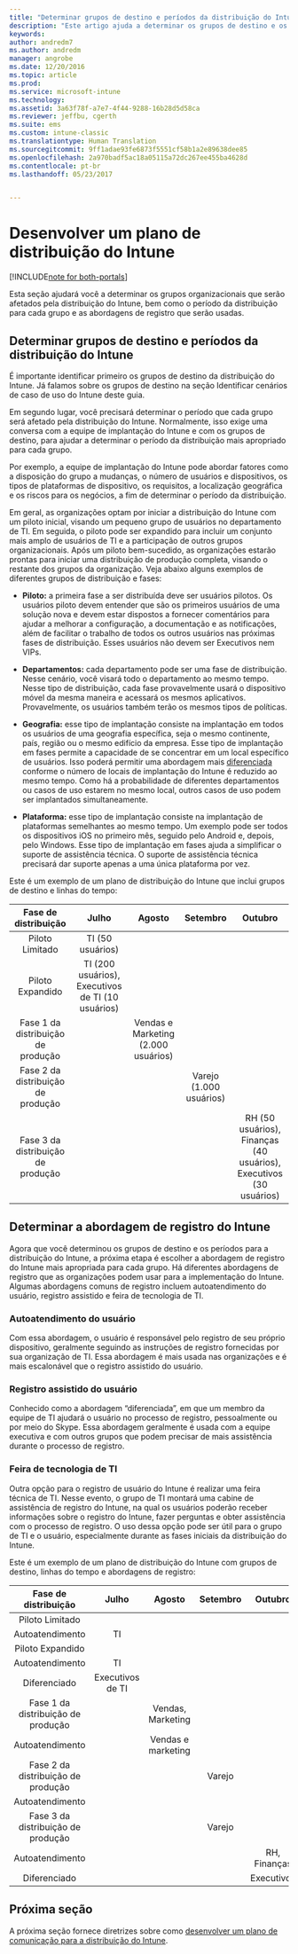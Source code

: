 ```yaml
---
title: "Determinar grupos de destino e períodos da distribuição do Intune | Microsoft Docs"
description: "Este artigo ajuda a determinar os grupos de destino e os períodos da distribuição para uma implementação somente na nuvem do Microsoft Intune."
keywords: 
author: andredm7
ms.author: andredm
manager: angrobe
ms.date: 12/20/2016
ms.topic: article
ms.prod: 
ms.service: microsoft-intune
ms.technology: 
ms.assetid: 3a63f78f-a7e7-4f44-9288-16b28d5d58ca
ms.reviewer: jeffbu, cgerth
ms.suite: ems
ms.custom: intune-classic
ms.translationtype: Human Translation
ms.sourcegitcommit: 9ff1adae93fe6873f5551cf58b1a2e89638dee85
ms.openlocfilehash: 2a970badf5ac18a05115a72dc267ee455ba4628d
ms.contentlocale: pt-br
ms.lasthandoff: 05/23/2017


---
```


# <a name="develop-an-intune-rollout-plan"></a>Desenvolver um plano de distribuição do Intune

[!INCLUDE[note for both-portals](../includes/note-for-both-portals.md)]

Esta seção ajudará você a determinar os grupos organizacionais que serão afetados pela distribuição do Intune, bem como o período da distribuição para cada grupo e as abordagens de registro que serão usadas.

## <a name="determine-intune-rollout-targeted-groups-and-timeframes"></a>Determinar grupos de destino e períodos da distribuição do Intune

É importante identificar primeiro os grupos de destino da distribuição do Intune. Já falamos sobre os grupos de destino na seção Identificar cenários de caso de uso do Intune deste guia.

Em segundo lugar, você precisará determinar o período que cada grupo será afetado pela distribuição do Intune. Normalmente, isso exige uma conversa com a equipe de implantação do Intune e com os grupos de destino, para ajudar a determinar o período da distribuição mais apropriado para cada grupo.

Por exemplo, a equipe de implantação do Intune pode abordar fatores como a disposição do grupo a mudanças, o número de usuários e dispositivos, os tipos de plataformas de dispositivo, os requisitos, a localização geográfica e os riscos para os negócios, a fim de determinar o período da distribuição.

Em geral, as organizações optam por iniciar a distribuição do Intune com um piloto inicial, visando um pequeno grupo de usuários no departamento de TI. Em seguida, o piloto pode ser expandido para incluir um conjunto mais amplo de usuários de TI e a participação de outros grupos organizacionais. Após um piloto bem-sucedido, as organizações estarão prontas para iniciar uma distribuição de produção completa, visando o restante dos grupos da organização. Veja abaixo alguns exemplos de diferentes grupos de distribuição e fases:

-   **Piloto:** a primeira fase a ser distribuída deve ser usuários pilotos. Os usuários piloto devem entender que são os primeiros usuários de uma solução nova e devem estar dispostos a fornecer comentários para ajudar a melhorar a configuração, a documentação e as notificações, além de facilitar o trabalho de todos os outros usuários nas próximas fases de distribuição. Esses usuários não devem ser Executivos nem VIPs.

-   **Departamentos:** cada departamento pode ser uma fase de distribuição. Nesse cenário, você visará todo o departamento ao mesmo tempo. Nesse tipo de distribuição, cada fase provavelmente usará o dispositivo móvel da mesma maneira e acessará os mesmos aplicativos. Provavelmente, os usuários também terão os mesmos tipos de políticas.

-   **Geografia:** esse tipo de implantação consiste na implantação em todos os usuários de uma geografia específica, seja o mesmo continente, país, região ou o mesmo edifício da empresa. Esse tipo de implantação em fases permite a capacidade de se concentrar em um local específico de usuários. Isso poderá permitir uma abordagem mais [diferenciada](#user-assisted-enrollment) conforme o número de locais de implantação do Intune é reduzido ao mesmo tempo. Como há a probabilidade de diferentes departamentos ou casos de uso estarem no mesmo local, outros casos de uso podem ser implantados simultaneamente.

-   **Plataforma:** esse tipo de implantação consiste na implantação de plataformas semelhantes ao mesmo tempo. Um exemplo pode ser todos os dispositivos iOS no primeiro mês, seguido pelo Android e, depois, pelo Windows. Esse tipo de implantação em fases ajuda a simplificar o suporte de assistência técnica. O suporte de assistência técnica precisará dar suporte apenas a uma única plataforma por vez.

Este é um exemplo de um plano de distribuição do Intune que inclui grupos de destino e linhas do tempo:

| **Fase de distribuição** | **Julho** | **Agosto** | **Setembro** | **Outubro** |
|:---:|:---:|:---:|:---:|:---:|
| Piloto Limitado | TI (50 usuários) |  |  |  |                                                         
| Piloto Expandido | TI (200 usuários), Executivos de TI (10 usuários) |  |  |  |                                                         
| Fase 1 da distribuição de produção |  | Vendas e Marketing (2.000 usuários) |  |  |
| Fase 2 da distribuição de produção |  |  | Varejo (1.000 usuários) |  |
| Fase 3 da distribuição de produção |  |  |  | RH (50 usuários), Finanças (40 usuários), Executivos (30 usuários) |

## <a name="determine-the-intune-enrollment-approach"></a>Determinar a abordagem de registro do Intune

Agora que você determinou os grupos de destino e os períodos para a distribuição do Intune, a próxima etapa é escolher a abordagem de registro do Intune mais apropriada para cada grupo. Há diferentes abordagens de registro que as organizações podem usar para a implementação do Intune. Algumas abordagens comuns de registro incluem autoatendimento do usuário, registro assistido e feira de tecnologia de TI.

### <a name="user-self-service"></a>Autoatendimento do usuário

Com essa abordagem, o usuário é responsável pelo registro de seu próprio dispositivo, geralmente seguindo as instruções de registro fornecidas por sua organização de TI. Essa abordagem é mais usada nas organizações e é mais escalonável que o registro assistido do usuário.

### <a name="user-assisted-enrollment"></a>Registro assistido do usuário

Conhecido como a abordagem “diferenciada”, em que um membro da equipe de TI ajudará o usuário no processo de registro, pessoalmente ou por meio do Skype. Essa abordagem geralmente é usada com a equipe executiva e com outros grupos que podem precisar de mais assistência durante o processo de registro.

### <a name="it-tech-fair"></a>Feira de tecnologia de TI

Outra opção para o registro de usuário do Intune é realizar uma feira técnica de TI. Nesse evento, o grupo de TI montará uma cabine de assistência de registro do Intune, na qual os usuários poderão receber informações sobre o registro do Intune, fazer perguntas e obter assistência com o processo de registro. O uso dessa opção pode ser útil para o grupo de TI e o usuário, especialmente durante as fases iniciais da distribuição do Intune.

Este é um exemplo de um plano de distribuição do Intune com grupos de destino, linhas do tempo e abordagens de registro:

| **Fase de distribuição** | **Julho** | **Agosto** | **Setembro** | **Outubro** |
|:---:|:---:|:---:|:---:|:---:|
| Piloto Limitado |  |  |  |  |                                                         
| Autoatendimento | TI |  |  |  |
| Piloto Expandido |  |  |  |  |                                                         
| Autoatendimento | TI |  |  |  |
| Diferenciado | Executivos de TI |  |  |  |
| Fase 1 da distribuição de produção |  | Vendas, Marketing |  |  |
| Autoatendimento |  | Vendas e marketing |  |  |
| Fase 2 da distribuição de produção |  |  | Varejo |  |
| Autoatendimento |  |  |  |  |
| Fase 3 da distribuição de produção |  |  | Varejo |  |
| Autoatendimento |  |  |  | RH, Finanças |
| Diferenciado |  |  |  | Executivos |

## <a name="next-section"></a>Próxima seção

A próxima seção fornece diretrizes sobre como [desenvolver um plano de comunicação para a distribuição do Intune](section-5-develop-a-rollout-communication-plan.md).

